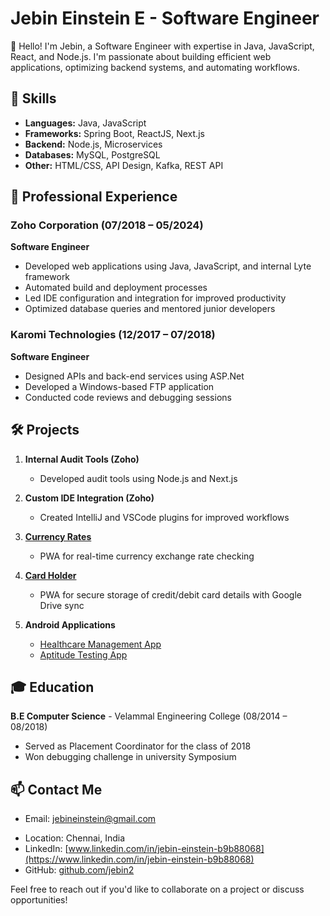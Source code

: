 # Jebin Einstein E - Software Engineer

👋 Hello! I'm Jebin, a Software Engineer with expertise in Java, JavaScript, React, and Node.js. I'm passionate about building efficient web applications, optimizing backend systems, and automating workflows.

## 🚀 Skills

- **Languages:** Java, JavaScript
- **Frameworks:** Spring Boot, ReactJS, Next.js
- **Backend:** Node.js, Microservices
- **Databases:** MySQL, PostgreSQL
- **Other:** HTML/CSS, API Design, Kafka, REST API

## 💼 Professional Experience

### Zoho Corporation (07/2018 – 05/2024)
**Software Engineer**
- Developed web applications using Java, JavaScript, and internal Lyte framework
- Automated build and deployment processes
- Led IDE configuration and integration for improved productivity
- Optimized database queries and mentored junior developers

### Karomi Technologies (12/2017 – 07/2018)
**Software Engineer**
- Designed APIs and back-end services using ASP.Net
- Developed a Windows-based FTP application
- Conducted code reviews and debugging sessions

## 🛠️ Projects

1. **Internal Audit Tools (Zoho)**
   - Developed audit tools using Node.js and Next.js

2. **Custom IDE Integration (Zoho)**
   - Created IntelliJ and VSCode plugins for improved workflows

3. **[Currency Rates](https://jebin2.github.io/currency)**
   - PWA for real-time currency exchange rate checking

4. **[Card Holder](https://jebin2.github.io/cardholder)**
   - PWA for secure storage of credit/debit card details with Google Drive sync

5. **Android Applications**
   - [Healthcare Management App](https://github.com/RahulSriram/Care)
   - [Aptitude Testing App](https://github.com/jebin2/GoAnyWhere)

## 🎓 Education

**B.E Computer Science** - Velammal Engineering College (08/2014 – 08/2018)
- Served as Placement Coordinator for the class of 2018
- Won debugging challenge in university Symposium

## 📫 Contact Me

- Email: jebineinstein@gmail.com
<!--- Phone: +919952542126-->
- Location: Chennai, India
- LinkedIn: [www.linkedin.com/in/jebin-einstein-b9b88068](https://www.linkedin.com/in/jebin-einstein-b9b88068)
- GitHub: [github.com/jebin2](https://github.com/jebin2)

Feel free to reach out if you'd like to collaborate on a project or discuss opportunities!
